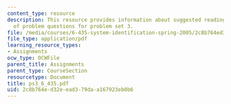 ```yaml
---
content_type: resource
description: This resource provides information about suggested reading and consist
  of problem questions for problem set 3.
file: /media/courses/6-435-system-identification-spring-2005/2c8b764ed32eead379daa167923eb0b6_ps3_6_435.pdf
file_type: application/pdf
learning_resource_types:
- Assignments
ocw_type: OCWFile
parent_title: Assignments
parent_type: CourseSection
resourcetype: Document
title: ps3_6_435.pdf
uid: 2c8b764e-d32e-ead3-79da-a167923eb0b6
---
```

